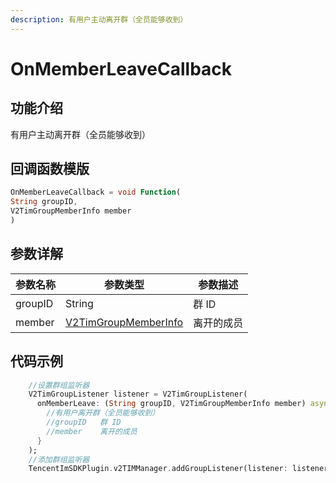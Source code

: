 ```yaml
---
description: 有用户主动离开群（全员能够收到）
---
```


# OnMemberLeaveCallback

## 功能介绍

有用户主动离开群（全员能够收到）

## 回调函数模版

```dart
OnMemberLeaveCallback = void Function(
String groupID,
V2TimGroupMemberInfo member
)
```

## 参数详解

| 参数名称    | 参数类型                                                                   | 参数描述  |
| ------- | ---------------------------------------------------------------------- | ----- |
| groupID | String                                                                 | 群 ID  |
| member  | [V2TimGroupMemberInfo](../keyClass/group/v2timgroupmemberinfo.md) | 离开的成员 |

## 代码示例

```dart
    //设置群组监听器
    V2TimGroupListener listener = V2TimGroupListener(
      onMemberLeave: (String groupID, V2TimGroupMemberInfo member) async {
        //有用户离开群（全员能够收到）
        //groupID	群 ID
        //member	离开的成员
      }
    );
    //添加群组监听器
    TencentImSDKPlugin.v2TIMManager.addGroupListener(listener: listener);
```
